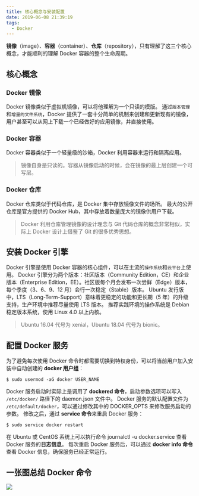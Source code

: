 ```yaml
---
title: 核心概念与安装配置
date: 2019-06-08 21:39:19
tags:
  - Docker
---
```

**镜像**（image）、**容器**（container）、**仓库**（repository），只有理解了这三个核心概念，才能顺利的理解 Docker 容器的整个生命周期。
## 核心概念
### Docker 镜像
Docker 镜像类似于虚拟机镜像，可以将他理解为一个只读的模版。
通过`版本管理`和`增量的文件系统`，Docker 提供了一套十分简单的机制来创建和更新现有的镜像，用户甚至可以从网上下载一个已经做好的应用镜像，并直接使用。
### Docker 容器
Docker 容器类似于一个轻量级的沙箱，Docker 利用容器来运行和隔离应用。
> 镜像自身是只读的。容器从镜像启动的时候，会在镜像的最上层创建一个可写层。

<!--more-->
### Docker 仓库
Docker 仓库类似于代码仓库，是 Docker 集中存放镜像文件的场所。
最大的公开仓库是官方提供的 Docker Hub，其中存放着数量庞大的镜像供用户下载。
> Docker 利用仓库管理镜像的设计理念与 Git 代码仓库的概念非常相似，实际上 Docker 设计上借鉴了 Git 的很多优秀思想。

## 安装 Docker 引擎
Docker 引擎是使用 Docker 容器的核心组件，可以在主流的`操作系统`和`云平台`上使用。
Docker 引擎分为两个版本：社区版本（Community Edition，CE）和企业版本（Enterprise Edition，EE）。社区版每个月会发布一次尝鲜（Edge）版本，每个季度（3、6、9、12 月）会行一次稳定（Stable）版本。
Ubuntu 发行版中，LTS（Long-Term-Support）意味着更稳定的功能和更长期（5 年）的升级支持，生产环境中推荐尽量使用 LTS 版本。
推荐实践环境的操作系统是 Debian 稳定版本系统，使用 Linux 4.0 以上内核。
> Ubuntu 16.04 代号为 xenial，Ubuntu 18.04 代号为 bionic。

## 配置 Docker 服务
为了避免每次使用 Docker 命令时都需要切换到特权身份，可以将当前用户加入安装中自动创建的 **docker 用户组**：
```
$ sudo usermod -aG docker USER_NAME
```
Docker 服务启动时实际上是调用了 **dockered 命令**，启动参数选项可以写入 `/etc/docker/` 路径下的 daemon.json 文件中。
Docker 服务的默认配置文件为 `/etc/default/docker`，可以通过修改其中的 DOCKER_OPTS 来修改服务启动的参数。
修改之后，通过 **service 命令**来重启 Docker 服务：
```
$ sudo service docker restart
```
在 Ubuntu 或 CentOS 系统上可以执行命令 journalctl -u docker.service 查看 Docker 服务的**日志信息**。
每次重启 Docker 服务后，可以通过 **docker info 命令**查看 Docker 信息，确保服务已经正常运行。
## 一张图总结 Docker 命令
![](https://raw.githubusercontent.com/necusjz/mPOST/master/Docker/2-1.jpg)